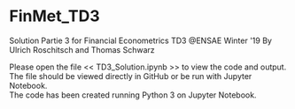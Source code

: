 # FinMet_TD3
Solution Partie 3 for Financial Econometrics TD3 @ENSAE Winter '19
By Ulrich Roschitsch and Thomas Schwarz


Please open the file << TD3_Solution.ipynb >> to view the code and output. 
The file should be viewed directly in GitHub or be run with Jupyter Notebook.  
The code has been created running Python 3 on Jupyter Notebook. 
